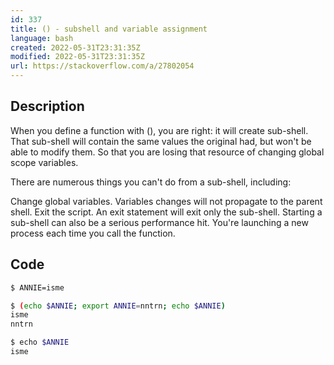 ```yaml
---
id: 337
title: () - subshell and variable assignment
language: bash
created: 2022-05-31T23:31:35Z
modified: 2022-05-31T23:31:35Z
url: https://stackoverflow.com/a/27802054
---
```


## Description

When you define a function with (), you are right: it will create sub-shell. That sub-shell will contain the same values the original had, but won't be able to modify them. So that you are losing that resource of changing global scope variables.

There are numerous things you can't do from a sub-shell, including:

Change global variables. Variables changes will not propagate to the parent shell.
Exit the script. An exit statement will exit only the sub-shell.
Starting a sub-shell can also be a serious performance hit. You're launching a new process each time you call the function.

## Code

```bash
$ ANNIE=isme

$ (echo $ANNIE; export ANNIE=nntrn; echo $ANNIE)
isme
nntrn

$ echo $ANNIE
isme
```

<!-- end -->

